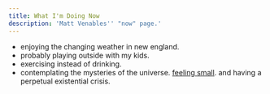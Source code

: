 ```yaml
---
title: What I'm Doing Now
description: 'Matt Venables'' "now" page.'
---
```


- enjoying the changing weather in new england.
- probably playing outside with my kids.
- exercising instead of drinking.
- contemplating the mysteries of the universe. [feeling small](https://www.youtube.com/watch?v=DgqAAE9Aagc). and having a perpetual existential crisis.
